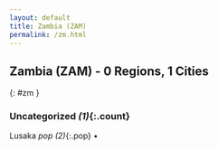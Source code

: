 ```yaml
---
layout: default
title: Zambia (ZAM)
permalink: /zm.html
---
```



## Zambia (ZAM) - 0 Regions, 1 Cities
{: #zm }





### Uncategorized _(1)_{:.count}


Lusaka  _pop (2)_{:.pop} •


 

